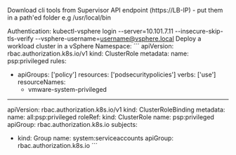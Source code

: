 Download cli tools from Supervisor API endpoint (https://LB-IP) - put them in a path'ed folder e.g /usr/local/bin

Authentication:
kubectl-vsphere login --server=10.101.7.11 --insecure-skip-tls-verify --vsphere-username=username@vsphere.local
Deploy a workload cluster in a vSphere Namespace:
´´´
apiVersion: rbac.authorization.k8s.io/v1
kind: ClusterRole
metadata:
  name: psp:privileged
rules:
- apiGroups: ['policy']
  resources: ['podsecuritypolicies']
  verbs:     ['use']
  resourceNames:
  - vmware-system-privileged
---
apiVersion: rbac.authorization.k8s.io/v1
kind: ClusterRoleBinding
metadata:
  name: all:psp:privileged
roleRef:
  kind: ClusterRole
  name: psp:privileged
  apiGroup: rbac.authorization.k8s.io
subjects:
- kind: Group
  name: system:serviceaccounts
  apiGroup: rbac.authorization.k8s.io
´´´

